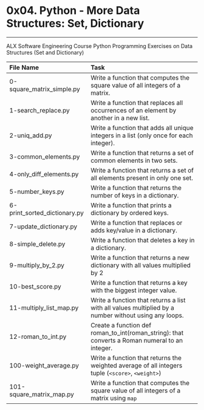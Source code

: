 # 0x04. Python - More Data Structures: Set, Dictionary
------------------------------------------------------

ALX Software Engineering Course Python Programming Exercises on Data Structures (Set and Dictionary)

| File Name | Task |
|:----------|:-----|
| 0-square_matrix_simple.py | Write a function that computes the square value of all integers of a matrix. |
| 1-search_replace.py | Write a function that replaces all occurrences of an element by another in a new list. |
| 2-uniq_add.py | Write a function that adds all unique integers in a list (only once for each integer). |
| 3-common_elements.py | Write a function that returns a set of common elements in two sets. |
| 4-only_diff_elements.py | Write a function that returns a set of all elements present in only one set. |
| 5-number_keys.py | Write a function that returns the number of keys in a dictionary. |
| 6-print_sorted_dictionary.py | Write a function that prints a dictionary by ordered keys. |
| 7-update_dictionary.py | Write a function that replaces or adds key/value in a dictionary. |
| 8-simple_delete.py | Write a function that deletes a key in a dictionary. |
| 9-multiply_by_2.py | Write a function that returns a new dictionary with all values multiplied by 2 |
| 10-best_score.py | Write a function that returns a key with the biggest integer value. |
| 11-multiply_list_map.py | Write a function that returns a list with all values multiplied by a number without using any loops. |
| 12-roman_to_int.py | Create a function def roman_to_int(roman_string): that converts a Roman numeral to an integer. |
| 100-weight_average.py | Write a function that returns the weighted average of all integers tuple (`<score>`, `<weight>`) |
| 101-square_matrix_map.py | Write a function that computes the square value of all integers of a matrix using `map` |
